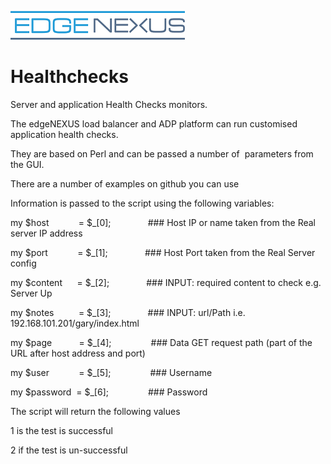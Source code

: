![Edgenexus Logo](/edgenexus_logo_small.png)

# Healthchecks

Server and application Health Checks monitors. 

The edgeNEXUS load balancer and ADP platform can run customised application health checks.

They are based on Perl and can be passed a number of  parameters from the GUI.

There are a number of examples on github you can use

Information is passed to the script using the following variables:

my $host            = $_[0];               ### Host IP or name taken from the Real server IP address

my $port            = $_[1];               ### Host Port taken from the Real Server config

my $content      = $_[2];               ### INPUT: required content to check e.g. Server Up

my $notes          = $_[3];               ### INPUT: url/Path i.e.  192.168.101.201/gary/index.html

my $page           = $_[4];                ### Data GET request path (part of the URL after host address and port)

my $user            = $_[5];                ### Username

my $password  = $_[6];                ### Password

The script will return the following values

1 is the test is successful

2 if the test is un-successful

